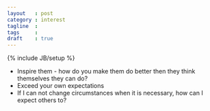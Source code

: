 ```yaml
---
layout   : post
category : interest
tagline  : 
tags     : 
draft    : true
---
```

{% include JB/setup %}

- Inspire them - how do you make them do better then they think themselves they can do?
- Exceed your own expectations
- If I can not change circumstances when it is necessary, how can I expect others to?
